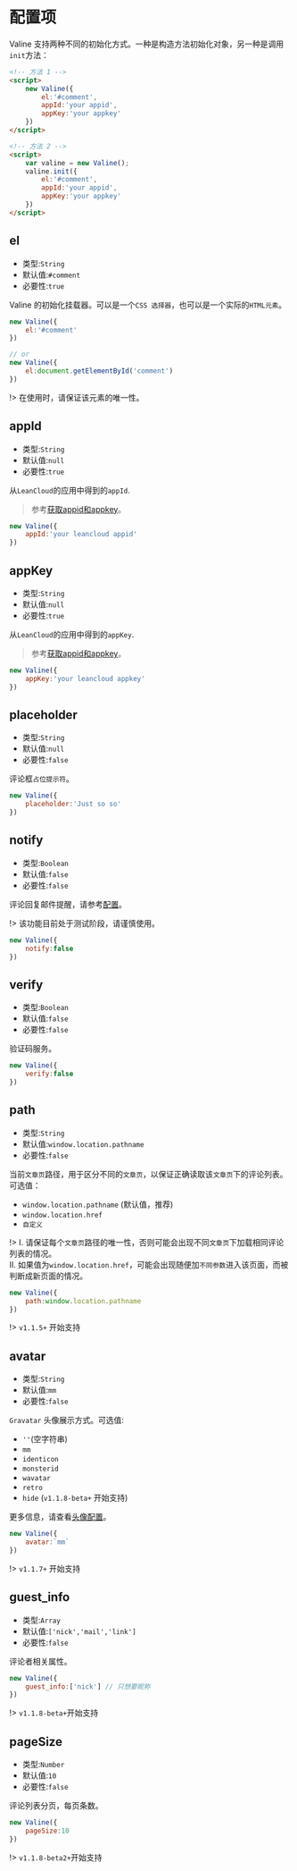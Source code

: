 # 配置项

Valine 支持两种不同的初始化方式。一种是构造方法初始化对象，另一种是调用`init`方法：
```html
<!-- 方法 1 -->
<script>
    new Valine({
        el:'#comment',
        appId:'your appid',
        appKey:'your appkey'
    })
</script>

<!-- 方法 2 -->
<script>
    var valine = new Valine();
    valine.init({
        el:'#comment',
        appId:'your appid',
        appKey:'your appkey'
    })
</script>
```

## el
- 类型:`String`
- 默认值:`#comment`
- 必要性:`true`

Valine 的初始化挂载器。可以是一个`CSS 选择器`，也可以是一个实际的`HTML元素`。
```js
new Valine({
    el:'#comment'
})

// or 
new Valine({
    el:document.getElementById('comment')
})
```
!> 在使用时，请保证该元素的唯一性。

## appId
- 类型:`String`
- 默认值:`null`
- 必要性:`true`

从`LeanCloud`的应用中得到的`appId`.
> 参考[获取appid和appkey](quickstart.md?id=%e8%8e%b7%e5%8f%96appid%e5%92%8cappkey)。

```js
new Valine({
    appId:'your leancloud appid'
})
```

## appKey
- 类型:`String`
- 默认值:`null`
- 必要性:`true`

从`LeanCloud`的应用中得到的`appKey`.
> 参考[获取appid和appkey](quickstart.md?id=%e8%8e%b7%e5%8f%96appid%e5%92%8cappkey)。

```js
new Valine({
    appKey:'your leancloud appkey'
})
```

## placeholder
- 类型:`String`
- 默认值:`null`
- 必要性:`false`

评论框`占位提示符`。
```js
new Valine({
    placeholder:'Just so so'
})
```

## notify
- 类型:`Boolean`
- 默认值:`false`
- 必要性:`false`

评论回复邮件提醒，请参考[配置](https://github.com/xCss/Valine/wiki/Valine-%E8%AF%84%E8%AE%BA%E7%B3%BB%E7%BB%9F%E4%B8%AD%E7%9A%84%E9%82%AE%E4%BB%B6%E6%8F%90%E9%86%92%E8%AE%BE%E7%BD%AE)。

!> 该功能目前处于测试阶段，请谨慎使用。

```js
new Valine({
    notify:false
})
```

## verify
- 类型:`Boolean`
- 默认值:`false`
- 必要性:`false`

验证码服务。

```js
new Valine({
    verify:false
})
```

## path
- 类型:`String`
- 默认值:`window.location.pathname`
- 必要性:`false`

当前`文章页`路径，用于区分不同的`文章页`，以保证正确读取该`文章页`下的评论列表。可选值：
- `window.location.pathname` (默认值，推荐)
- `window.location.href`
- `自定义` 

!> I. 请保证每个`文章页`路径的唯一性，否则可能会出现不同`文章页`下加载相同评论列表的情况。  
II. 如果值为`window.location.href`，可能会出现随便加`不同参数`进入该页面，而被判断成新页面的情况。

```js
new Valine({
    path:window.location.pathname
})
```
!> `v1.1.5+` 开始支持

## avatar
- 类型:`String`
- 默认值:`mm`
- 必要性:`false`

`Gravatar` 头像展示方式。可选值:
- `''`(空字符串)
- `mm`
- `identicon`
- `monsterid`
- `wavatar`
- `retro`
- `hide` (`v1.1.8-beta+` 开始支持)

更多信息，请查看[头像配置](avatar.md)。

```js
new Valine({
    avatar:`mm`
})
```
!> `v1.1.7+` 开始支持

## guest_info
- 类型:`Array`
- 默认值:`['nick','mail','link']`
- 必要性:`false`

评论者相关属性。

```js
new Valine({
    guest_info:['nick'] // 只想要昵称
})
```
!> `v1.1.8-beta+`开始支持

## pageSize
- 类型:`Number`
- 默认值:`10`
- 必要性:`false`

评论列表分页，每页条数。

```js
new Valine({
    pageSize:10
})
```
!> `v1.1.8-beta2+`开始支持